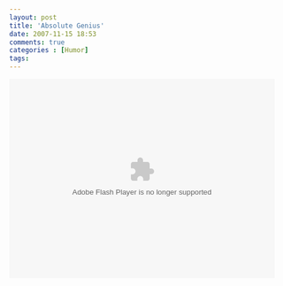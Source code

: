 ```yaml
---
layout: post
title: 'Absolute Genius'
date: 2007-11-15 18:53
comments: true
categories : [Humor]
tags:
---
```

<object type="application/x-shockwave-flash" data="http://www.collegehumor.com/moogaloop/moogaloop.swf?clip_id=1789284&fullscreen=1" width="480" height="360" ><param name="allowfullscreen" value="true" /><param name="movie" quality="best" value="http://www.collegehumor.com/moogaloop/moogaloop.swf?clip_id=1789284&fullscreen=1" /></object>

